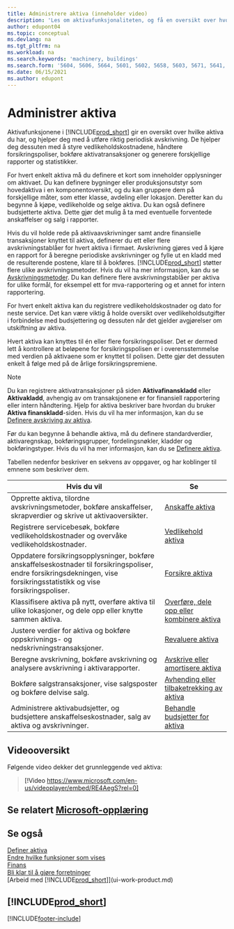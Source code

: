 ```yaml
---
title: Administrere aktiva (inneholder video)
description: 'Les om aktivafunksjonaliteten, og få en oversikt over hvordan du arbeider med aktiva og administrere aktiva.'
author: edupont04
ms.topic: conceptual
ms.devlang: na
ms.tgt_pltfrm: na
ms.workload: na
ms.search.keywords: 'machinery, buildings'
ms.search.form: '5604, 5606, 5664, 5601, 5602, 5658, 5603, 5671, 5641, 5629, 5633, 5634, 5649, 5622, 5650'
ms.date: 06/15/2021
ms.author: edupont
---
```

# <a name="managing-fixed-assets" />Administrer aktiva

Aktivafunksjonene i [!INCLUDE[prod_short](includes/prod_short.md)] gir en oversikt over hvilke aktiva du har, og hjelper deg med å utføre riktig periodisk avskrivning. De hjelper deg dessuten med å styre vedlikeholdskostnadene, håndtere forsikringspoliser, bokføre aktivatransaksjoner og generere forskjellige rapporter og statistikker.

For hvert enkelt aktiva må du definere et kort som inneholder opplysninger om aktivaet. Du kan definere bygninger eller produksjonsutstyr som hovedaktiva i en komponentoversikt, og du kan gruppere dem på forskjellige måter, som etter klasse, avdeling eller lokasjon. Deretter kan du begynne å kjøpe, vedlikeholde og selge aktiva. Du kan også definere budsjetterte aktiva. Dette gjør det mulig å ta med eventuelle forventede anskaffelser og salg i rapporter.

Hvis du vil holde rede på aktivaavskrivninger samt andre finansielle transaksjoner knyttet til aktiva, definerer du ett eller flere avskrivningstablåer for hvert aktiva i firmaet. Avskrivning gjøres ved å kjøre en rapport for å beregne periodiske avskrivninger og fylle ut en kladd med de resulterende postene, klare til å bokføres. [!INCLUDE[prod_short](includes/prod_short.md)] støtter flere ulike avskrivningsmetoder. Hvis du vil ha mer informasjon, kan du se [Avskrivningsmetoder](fa-depreciation-methods.md). Du kan definere flere avskrivningstablåer per aktiva for ulike formål, for eksempel ett for mva-rapportering og et annet for intern rapportering.

For hvert enkelt aktiva kan du registrere vedlikeholdskostnader og dato for neste service. Det kan være viktig å holde oversikt over vedlikeholdsutgifter i forbindelse med budsjettering og dessuten når det gjelder avgjørelser om utskiftning av aktiva.

Hvert aktiva kan knyttes til én eller flere forsikringspoliser. Det er dermed lett å kontrollere at beløpene for forsikringspolisen er i overensstemmelse med verdien på aktivaene som er knyttet til polisen. Dette gjør det dessuten enkelt å følge med på de årlige forsikringspremiene.

> [!NOTE]  
>   Du kan registrere aktivatransaksjoner på siden **Aktivafinanskladd** eller **Aktivakladd**, avhengig av om transaksjonene er for finansiell rapportering eller intern håndtering. Hjelp for aktiva beskriver bare hvordan du bruker **Aktiva finanskladd**-siden. Hvis du vil ha mer informasjon, kan du se [Definere avskriving av aktiva](fa-how-setup-depreciation.md).

Før du kan begynne å behandle aktiva, må du definere standardverdier, aktivaregnskap, bokføringsgrupper, fordelingsnøkler, kladder og bokføringstyper. Hvis du vil ha mer informasjon, kan du se [Definere aktiva](fa-setup.md).

Tabellen nedenfor beskriver en sekvens av oppgaver, og har koblinger til emnene som beskriver dem.

| Hvis du vil | Se |
| --- | --- |
| Opprette aktiva, tilordne avskrivningsmetoder, bokføre anskaffelser, skrapverdier og skrive ut aktivaoversikter. |[Anskaffe aktiva](fa-how-acquire.md) |
| Registrere servicebesøk, bokføre vedlikeholdskostnader og overvåke vedlikeholdskostnader. |[Vedlikehold aktiva](fa-how-maintain.md) |
| Oppdatere forsikringsopplysninger, bokføre anskaffelseskostnader til forsikringspoliser, endre forsikringsdekningen, vise forsikringsstatistikk og vise forsikringspoliser. |[Forsikre aktiva](fa-how-insure.md) |
| Klassifisere aktiva på nytt, overføre aktiva til ulike lokasjoner, og dele opp eller knytte sammen aktiva. |[Overføre, dele opp eller kombinere aktiva](fa-how-trans-split-combine.md) |
| Justere verdier for aktiva og bokføre oppskrivnings- og nedskrivningstransaksjoner. |[Revaluere aktiva](fa-how-revalue.md) |
| Beregne avskrivning, bokføre avskrivning og analysere avskrivning i aktivarapporter. |[Avskrive eller amortisere aktiva](fa-how-depreciate-amortize.md) |
| Bokføre salgstransaksjoner, vise salgsposter og bokføre delvise salg. |[Avhending eller tilbaketrekking av aktiva](fa-how-dispose-retire.md) |
| Administrere aktivabudsjetter, og budsjettere anskaffelseskostnader, salg av aktiva og avskrivninger. |[Behandle budsjetter for aktiva](fa-how-manage-budgets.md) |

## <a name="video-overview" />Videooversikt

Følgende video dekker det grunnleggende ved aktiva:

> [!Video https://www.microsoft.com/en-us/videoplayer/embed/RE4AegS?rel=0]

## <a name="see-related-microsoft-trainingtrainingpathsmanage-fixed-assets-transactions" />Se relatert [Microsoft-opplæring](/training/paths/manage-fixed-assets-transactions/)

## <a name="see-also" />Se også

[Definer aktiva](fa-setup.md)  
[Endre hvilke funksjoner som vises](ui-experiences.md)  
[Finans](finance.md)  
[Bli klar til å gjøre forretninger](ui-get-ready-business.md)  
[Arbeid med [!INCLUDE[prod_short](includes/prod_short.md)]](ui-work-product.md)

## <a name="includeprodshortincludesfreetrialmdmd" />[!INCLUDE[prod_short](includes/free_trial_md.md)]
 


[!INCLUDE[footer-include](includes/footer-banner.md)]
